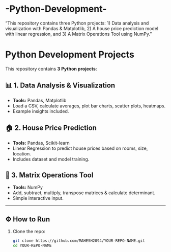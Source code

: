 # -Python-Development-
“This repository contains three Python projects: 1) Data analysis and visualization with Pandas &amp; Matplotlib, 2) A house price prediction model with linear regression, and 3) A Matrix Operations Tool using NumPy.”
# Python Development Projects

This repository contains **3 Python projects**:

## 📊 1. Data Analysis & Visualization
- **Tools:** Pandas, Matplotlib
- Load a CSV, calculate averages, plot bar charts, scatter plots, heatmaps.
- Example insights included.

## 🏠 2. House Price Prediction
- **Tools:** Pandas, Scikit-learn
- Linear Regression to predict house prices based on rooms, size, location.
- Includes dataset and model training.

## 🔢 3. Matrix Operations Tool
- **Tools:** NumPy
- Add, subtract, multiply, transpose matrices & calculate determinant.
- Simple interactive input.

---

## ⚙️ How to Run

1. Clone the repo:
   ```bash
   git clone https://github.com/MAHESH2094/YOUR-REPO-NAME.git
   cd YOUR-REPO-NAME
